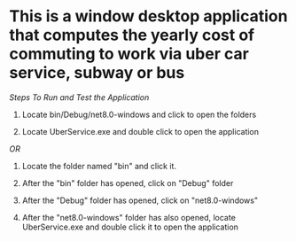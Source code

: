 # This is a window desktop application that computes the yearly cost of commuting to work via uber car service, subway or bus


*Steps To Run and Test the Application*

1. Locate bin/Debug/net8.0-windows and click to open the folders

2. Locate UberService.exe and double click to open the application 

*OR*

1. Locate the folder named "bin" and click it.

2. After the "bin" folder has opened, click on "Debug" folder

3. After the "Debug" folder has opened, click on "net8.0-windows"

4. After the "net8.0-windows" folder has also opened, locate UberService.exe and double click it to open the application
